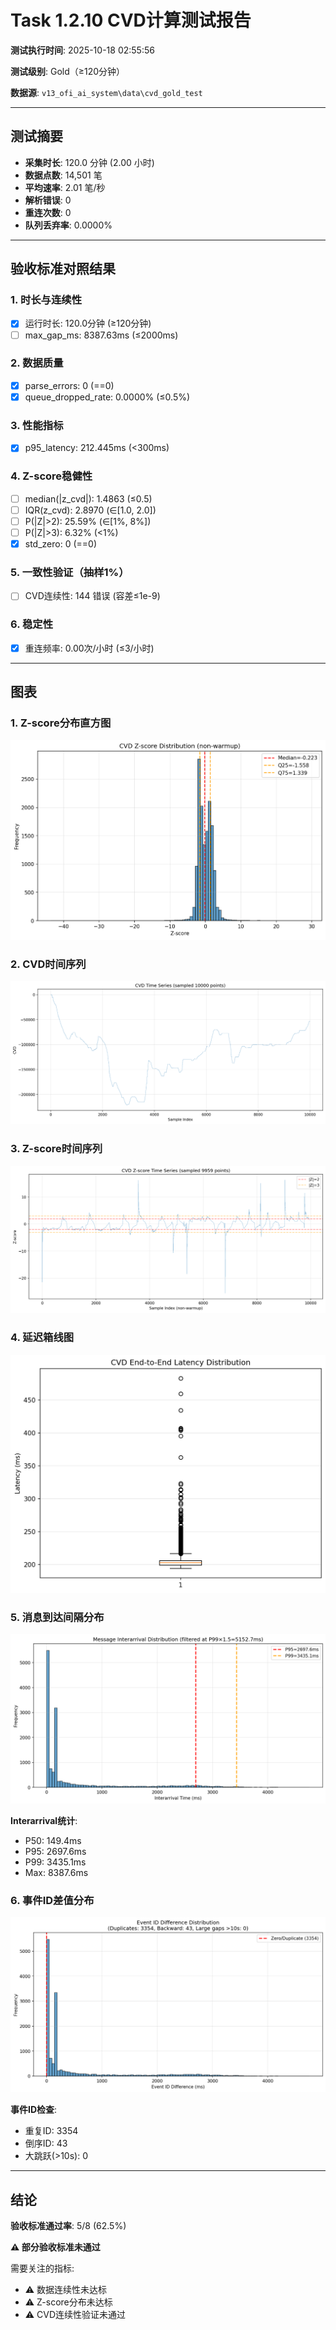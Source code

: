 # Task 1.2.10 CVD计算测试报告

**测试执行时间**: 2025-10-18 02:55:56

**测试级别**: Gold（≥120分钟）

**数据源**: `v13_ofi_ai_system\data\cvd_gold_test`

---

## 测试摘要

- **采集时长**: 120.0 分钟 (2.00 小时)
- **数据点数**: 14,501 笔
- **平均速率**: 2.01 笔/秒
- **解析错误**: 0
- **重连次数**: 0
- **队列丢弃率**: 0.0000%

---

## 验收标准对照结果

### 1. 时长与连续性
- [x] 运行时长: 120.0分钟 (≥120分钟)
- [ ] max_gap_ms: 8387.63ms (≤2000ms)

### 2. 数据质量
- [x] parse_errors: 0 (==0)
- [x] queue_dropped_rate: 0.0000% (≤0.5%)

### 3. 性能指标
- [x] p95_latency: 212.445ms (<300ms)

### 4. Z-score稳健性
- [ ] median(|z_cvd|): 1.4863 (≤0.5)
- [ ] IQR(z_cvd): 2.8970 (∈[1.0, 2.0])
- [ ] P(|Z|>2): 25.59% (∈[1%, 8%])
- [ ] P(|Z|>3): 6.32% (<1%)
- [x] std_zero: 0 (==0)

### 5. 一致性验证（抽样1%）
- [ ] CVD连续性: 144 错误 (容差≤1e-9)

### 6. 稳定性
- [x] 重连频率: 0.00次/小时 (≤3/小时)

---

## 图表

### 1. Z-score分布直方图
![Z-score直方图](../../figs_cvd/hist_z.png)

### 2. CVD时间序列
![CVD时间序列](../../figs_cvd/cvd_timeseries.png)

### 3. Z-score时间序列
![Z-score时间序列](../../figs_cvd/z_timeseries.png)

### 4. 延迟箱线图
![延迟箱线图](../../figs_cvd/latency_box.png)

### 5. 消息到达间隔分布
![Interarrival分布](../../figs_cvd/interarrival_hist.png)

**Interarrival统计**:
- P50: 149.4ms
- P95: 2697.6ms
- P99: 3435.1ms
- Max: 8387.6ms

### 6. 事件ID差值分布
![Event ID差值](../../figs_cvd/event_id_diff.png)

**事件ID检查**:
- 重复ID: 3354
- 倒序ID: 43
- 大跳跃(>10s): 0

---

## 结论

**验收标准通过率**: 5/8 (62.5%)

**⚠️ 部分验收标准未通过**

需要关注的指标:
- ⚠️ 数据连续性未达标
- ⚠️ Z-score分布未达标
- ⚠️ CVD连续性验证未通过

